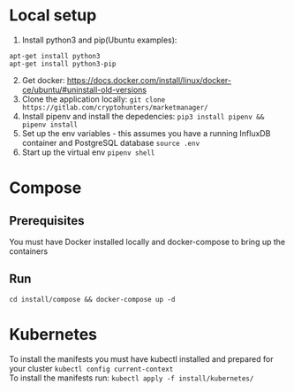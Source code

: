 # Local setup
1. Install python3 and pip(Ubuntu examples):
```
apt-get install python3
apt-get install python3-pip
```
2. Get docker: https://docs.docker.com/install/linux/docker-ce/ubuntu/#uninstall-old-versions
3. Clone the application locally:
`git clone https://gitlab.com/cryptohunters/marketmanager/`
4. Install pipenv and install the depedencies:
`pip3 install pipenv && pipenv install`
5. Set up the env variables - this assumes you have a running InfluxDB container and PostgreSQL database
`source .env`
6. Start up the virtual env
`pipenv shell`

# Compose
## Prerequisites
You must have Docker installed locally and docker-compose to bring up the containers
## Run
`cd install/compose && docker-compose up -d`

# Kubernetes
To install the manifests you must have kubectl installed and prepared for your cluster
`kubectl config current-context`  
To install the manifests run:
`kubectl apply -f install/kubernetes/`